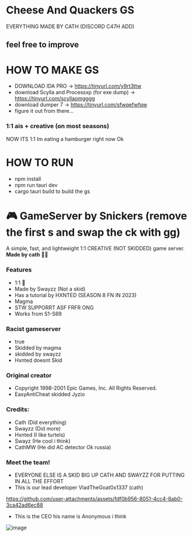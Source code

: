 
# Cheese And Quackers GS
EVERYTHING MADE BY CATH (DISCORD C47H ADD)
## feel free to improve

# HOW TO MAKE GS

- DOWNLOAD IDA PRO -> https://tinyurl.com/y9rt3ttw
- download Scylla and Processxp (for exe dump) -> https://tinyurl.com/scyllaomgggg
- download dumper 7 -> https://tinyurl.com/sfwqefwfqw
- figure it out from there...

### 1:1 ais + creative (on most seasons)
NOW ITS 1:1
Im eating a hamburger right now Ok

# HOW TO RUN
- npm install
- npm run tauri dev
- cargo tauri build to build the gs

# 🎮 GameServer by Snickers (remove the first s and swap the ck with gg)
A simple, fast, and lightweight 1:1 CREATIVE (NOT SKIDDED) game server.  
**Made by cath** 🐱‍💻
### Features
- 1:1 💯
- Made by Swayzz (Not a skid)
- Has a tutorial by HXNTED (SEASON 8 FN IN 2023)
- Magma
- STW SUPPORRT ASF FRFR ONG 
- Works from S1-S69
### Racist gameserver
- true
- Skidded by magma
- skidded by swayzz
- Hxnted doesnt Skid
### Original creator
- Copyright 1998-2001 Epic Games, Inc. All Rights Reserved.
- EasyAntiCheat skidded Jyzio
### Credits:
- Cath (Did everything)
- Swayzz (Did more)
- Hxnted (I like turtels)
- Swayz (He cool i think)
- CathMW (He did AC detector Ok russia)
### Meet the team!
- EVERYONE ELSE IS A SKID BIG UP CATH AND SWAYZZ FOR PUTTING IN ALL THE EFFORT
- This is our lead developer VladTheGoat0x1337 (cath)

https://github.com/user-attachments/assets/fdf0b956-8051-4cc4-8ab0-3ca42ad6ec88

- This is the CEO his name is Anonymous i think

![image](https://github.com/user-attachments/assets/9e1c67e1-cd17-4017-9f3a-addf3a4ee2a9)




